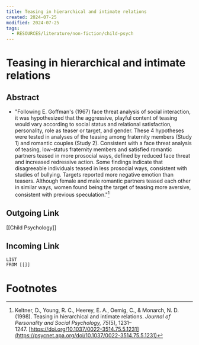 ```yaml
---
title: Teasing in hierarchical and intimate relations
created: 2024-07-25
modified: 2024-07-25
tags:
  - RESOURCES/literature/non-fiction/child-psych
---
```

# Teasing in hierarchical and intimate relations
## Abstract
- "Following E. Goffman's (1967) face threat analysis of social interaction, it was hypothesized that the aggressive, playful content of teasing would vary according to social status and relational satisfaction, personality, role as teaser or target, and gender. These 4 hypotheses were tested in analyses of the teasing among fraternity members (Study 1) and romantic couples (Study 2). Consistent with a face threat analysis of teasing, low-status fraternity members and satisfied romantic partners teased in more prosocial ways, defined by reduced face threat and increased redressive action. Some findings indicate that disagreeable individuals teased in less prosocial ways, consistent with studies of bullying. Targets reported more negative emotion than teasers. Although female and male romantic partners teased each other in similar ways, women found being the target of teasing more aversive, consistent with previous speculation."[^1]
## Outgoing Link
[[Child Psychology]]
## Incoming Link
```dataview
LIST
FROM [[]]
```
# Footnotes

[^1]: Keltner, D., Young, R. C., Heerey, E. A., Oemig, C., & Monarch, N. D. (1998). Teasing in hierarchical and intimate relations. _Journal of Personality and Social Psychology, 75_(5), 1231–1247. [https://doi.org/10.1037/0022-3514.75.5.1231](https://psycnet.apa.org/doi/10.1037/0022-3514.75.5.1231)
